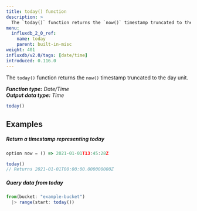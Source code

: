 ```yaml
---
title: today() function
description: >
  The `today()` function returns the `now()` timestamp truncated to the day unit.
menu:
  influxdb_2_0_ref:
    name: today
    parent: built-in-misc
weight: 401
influxdb/v2.0/tags: [date/time]
introduced: 0.116.0
---
```


The `today()` function returns the `now()` timestamp truncated to the day unit.

_**Function type:** Date/Time_  
_**Output data type:** Time_

```js
today()
```

## Examples

##### Return a timestamp representing today
```js
option now = () => 2021-01-01T13:45:28Z

today()
// Returns 2021-01-01T00:00:00.000000000Z
```

##### Query data from today
```js
from(bucket: "example-bucket")
  |> range(start: today())
```
